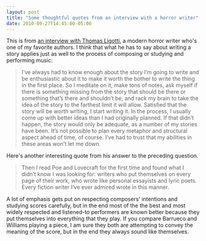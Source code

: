 ```yaml
---
layout: post
title: "Some thoughtful quotes from an interview with a horror writer"
date: 2010-09-27T14:45:00-05:00
---
```


This is from <a href="http://theteemingbrain.wordpress.com/interview-with-thomas-ligotti/">an interview with Thomas Ligotti</a>, a modern horror writer who's one of my favorite authors. I think that what he has to say about writing a story applies just as well to the process of composing or studying and performing music:

> I’ve always had to know enough about the story I’m going to write and be  enthusiastic about it to make it worth the bother to write the thing in  the first place. So I meditate on it, make tons of notes, ask myself if  there is something missing from the story that should be there or  something that’s there and shouldn’t be, and rack my brain to take the  idea of the story to the farthest limit it will allow. Satisfied that  the story will be worth writing, I start writing it. In the process, I  usually come up with better ideas than I had originally planned. If that  didn’t happen, the story would only be adequate, as a number of my  stories have been. It’s not possible to plan every metaphor and  structural aspect ahead of time, of course. I’ve had to trust that my  abilities in these areas won’t let me down.

Here's another interesting quote from his answer to the preceding question. 

> Then I read Poe and Lovecraft for the first time and found what I didn’t  know I was looking for: writers who put themselves on every page of their work, who wrote like personal essayists and lyric poets. Every fiction writer I’ve ever admired wrote in this manner.

A lot of emphasis gets put on respecting composers' intentions and  studying scores carefully, but in the end most of the the best and most  widely respected and listened-to performers are known better because they put themselves into everything that they play. If you compare Barrueco and Williams playing a piece, I am sure they both are attempting to convey the meaning of the score, but in the end they always sound like themselves.

